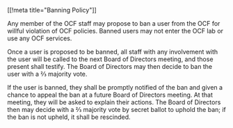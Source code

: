[[!meta title="Banning Policy"]]

<!-- As established by BoD on October 31, 2016 -->

Any member of the OCF staff may propose to ban a user from the OCF for willful
violation of OCF policies. Banned users may not enter the OCF lab or use any
OCF services.

Once a user is proposed to be banned, all staff with any involvement with the
user will be called to the next Board of Directors meeting, and those present
shall testify. The Board of Directors may then decide to ban the user with a ⅔
majority vote.

If the user is banned, they shall be promptly notified of the ban and given a
chance to appeal the ban at a future Board of Directors meeting. At that
meeting, they will be asked to explain their actions. The Board of Directors
then may decide with a ⅔ majority vote by secret ballot to uphold the ban; if
the ban is not upheld, it shall be rescinded.
